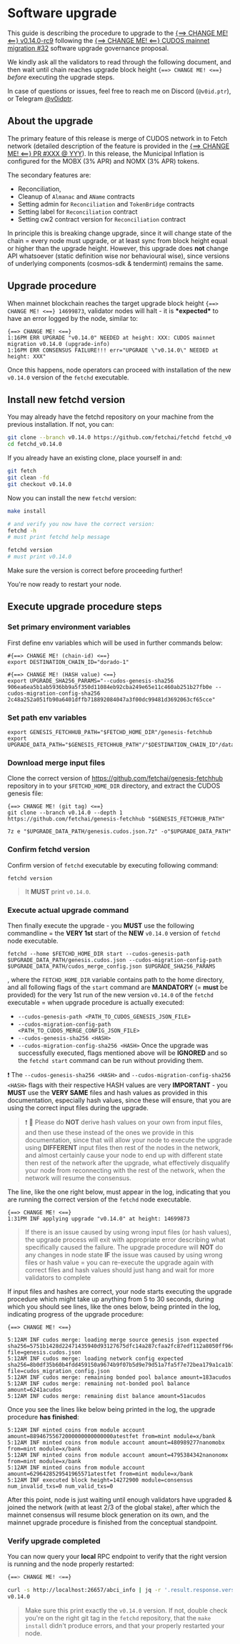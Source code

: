 
# Software upgrade

This guide is describing the procedure to upgrade to the [{==> CHANGE ME! <==} v0.14.0-rc9](https://github.com/fetchai/fetchd/releases/tag/v0.14.0-rc9) following the [{==> CHANGE ME! <==} CUDOS mainnet migration #32](https://www.mintscan.io/fetchai/proposals/32) software upgrade governance proposal.

We kindly ask all the validators to read through the following document, and then wait until chain reaches upgrade block height `{==> CHANGE ME! <==}` *before* executing the upgrade steps.

In case of questions or issues, feel free to reach me on Discord (`@v0id.ptr`), or Telegram [@v0idptr](https://t.me/v0idptr).

## About the upgrade

The primary feature of this release is merge of CUDOS network in to Fetch network (detailed description of the feature is provided in the [ {==> CHANGE ME! <==} PR #XXX @ YYY](https://github.com/fetchai/CHANGE_ME)).
In this release, the Municipal Inflation is configured for the MOBX (3% APR) and NOMX (3% APR) tokens.

The secondary features are:
 * Reconciliation,
 * Cleanup of `Almanac` and `AName` contracts
 * Setting admin for `Reconciliation` and `TokenBridge` contracts 
 * Setting label for `Reconciliation` contract
 * Setting cw2 contract version for `Reconciliation` contract

In principle this is breaking change upgrade, since it will change state of the chain = every node must upgrade, or at least sync from block height equal or higher than the upgrade height.
However, this upgrade does **not** change API whatsoever (static definition wise nor behavioural wise), since versions of underlying components (cosmos-sdk & tendermint) remains the same.

## Upgrade procedure

When mainnet blockchain reaches the target upgrade block height `{==> CHANGE ME! <==} 14699873`, validator nodes will halt - it is **\*expected\*** to have an error logged by the node, similar to:

```
{==> CHANGE ME! <==}
1:16PM ERR UPGRADE "v0.14.0" NEEDED at height: XXX: CUDOS mainnet migration v0.14.0 (upgrade-info)
1:16PM ERR CONSENSUS FAILURE!!! err="UPGRADE \"v0.14.0\" NEEDED at height: XXX"
```

Once this happens, node operators can proceed with installation of the new `v0.14.0` version of the `fetchd` executable.

## Install new fetchd version

You may already have the fetchd repository on your machine from the previous installation. If not, you can:

```bash
git clone --branch v0.14.0 https://github.com/fetchai/fetchd fetchd_v0.14.0
cd fetchd_v0.14.0
```

If you already have an existing clone, place yourself in and:

```bash
git fetch
git clean -fd
git checkout v0.14.0
```

Now you can install the new `fetchd` version:

```bash
make install

# and verify you now have the correct version:
fetchd -h
# must print fetchd help message

fetchd version
# must print v0.14.0
```

Make sure the version is correct before proceeding further!

You're now ready to restart your node.

## Execute upgrade procedure steps

### Set primary environment variables
First define env variables which will be used in further commands below:
```shell
#{==> CHANGE ME! (chain-id) <==} 
export DESTINATION_CHAIN_ID="dorado-1"

#{==> CHANGE ME! (HASH value) <==} 
export UPGRADE_SHA256_PARAMS="--cudos-genesis-sha256 906ea6ea5b1ab5936bb9a5f350d11084eb92cba249e65e11c460ab251b27fb0e --cudos-migration-config-sha256 2c48a252a051fb90a6401dffb718892084047a3f00dc99481d3692063cf65cce"
```

### Set path env variables

```shell
export GENESIS_FETCHHUB_PATH="$FETCHD_HOME_DIR"/genesis-fetchhub
export UPGRADE_DATA_PATH="$GENESIS_FETCHHUB_PATH"/"$DESTINATION_CHAIN_ID"/data
```

### Download merge input files

Clone the correct version of  https://github.com/fetchai/genesis-fetchhub repository in to your `$FETCHD_HOME_DIR`
directory, and extract the CUDOS genesis file:

```shell
{==> CHANGE ME! (git tag) <==}
git clone --branch v0.14.0 --depth 1 https://github.com/fetchai/genesis-fetchhub "$GENESIS_FETCHHUB_PATH"

7z e "$UPGRADE_DATA_PATH/genesis.cudos.json.7z" -o"$UPGRADE_DATA_PATH" 
```

### Confirm fetchd version
Confirm version of `fetchd` executable by executing following command:
```shell
fetchd version
```
> It **MUST** print `v0.14.0`. 

### Execute actual upgrade command
Then finally execute the upgrade - you **MUST** use the following commandline = the **VERY 1st** start of the **NEW**
`v0.14.0` version of `fetchd` node executable.
```shell
fetchd --home $FETCHD_HOME_DIR start --cudos-genesis-path $UPGRADE_DATA_PATH/genesis.cudos.json --cudos-migration-config-path $UPGRADE_DATA_PATH/cudos_merge_config.json $UPGRADE_SHA256_PARAMS
```
, where the `FETCHD_HOME_DIR` variable contains path to the home directory,
  and all following flags of the `start` command are **MANDATORY** (= **must** be provided) for the very 1st run of
  the new version `v0.14.0` of the `fetchd` executable = when upgrade procedure is actually executed:
* `--cudos-genesis-path <PATH_TO_CUDOS_GENESIS_JSON_FILE>`
* `--cudos-migration-config-path <PATH_TO_CUDOS_MERGE_CONFIG_JSON_FILE>`
* `--cudos-genesis-sha256 <HASH>`
* `--cudos-migration-config-sha256 <HASH>`
Once the upgrade was successfully executed, flags mentioned above will be **IGNORED** and so the `fetchd start` command
can be run without providing them.

:exclamation: The `--cudos-genesis-sha256 <HASH>` and `--cudos-migration-config-sha256 <HASH>` flags with their
respective HASH values are very **IMPORTANT** - you **MUST** use the **VERY SAME** files and hash values as provided
in this documentation, especially hash values, since these will ensure, that you are using the correct input files
during the upgrade. 
> :exclamation: :no_entry_sign: Please do **NOT** derive hash values on your own from input files, and then use these
> instead of the ones we provide in this documentation, since that will allow your node to execute the upgrade using
>  **DIFFERENT** input files then rest of the nodes in the network, and almost certainly cause your node to  end up
> with different state then rest of the network after the upgrade, what effectively disqualify your node from
> reconnecting with the rest of the network, when the network will resume the consensus.


The line, like the one right below, must appear in the log, indicating that you are running the correct version of the
`fetchd` node executable.

```
{==> CHANGE ME! <==}
1:31PM INF applying upgrade "v0.14.0" at height: 14699873
```


> If there is an issue caused by using wrong input files (or hash values), the upgrade process will exit with
> appropriate error describing what specifically caused the failure. The upgrade procedure will **NOT** do any changes
> in node state **IF** the issue was caused by using wrong files or hash value = you can re-execute the upgrade again
> with correct files and hash values  should just hang and wait for more validators to complete

If input files and hashes are correct, your node starts executing the upgrade procedure which might take up anything
from 5 to 30 seconds, during which you should see lines, like the ones below, being printed in the log, indicating
progress of the upgrade procedure:

```log
{==> CHANGE ME! <==}

5:12AM INF cudos merge: loading merge source genesis json expected sha256=5751b1428d22471435940d93127675dfc14a287cfaa2fc87edf112a8050ff96c file=genesis.cudos.json
5:12AM INF cudos merge: loading network config expected sha256=8b0df35b60b4fdd459150a9674b9f07b5d9e79d51a7fa5f7e72bea179a1ca1b7 file=cudos_migration_config.json
5:12AM INF cudos merge: remaining bonded pool balance amount=183acudos
5:12AM INF cudos merge: remaining not-bonded pool balance amount=6241acudos
5:12AM INF cudos merge: remaining dist balance amount=51acudos
```

Once you see the lines like below being printed in the log, the upgrade procedure **has finished**:
```log
5:12AM INF minted coins from module account amount=88946755672000000000000000atestfet from=mint module=x/bank
5:12AM INF minted coins from module account amount=480989277nanomobx from=mint module=x/bank
5:12AM INF minted coins from module account amount=4795384342nanonomx from=mint module=x/bank
5:12AM INF minted coins from module account amount=6296428529541965571atestfet from=mint module=x/bank
5:12AM INF executed block height=14272900 module=consensus num_invalid_txs=0 num_valid_txs=0
```

After this point, node is just waiting until enough validators have upgraded & joined the network (with at least 2/3
of the global stake), after which the mainnet consensus will resume block generation on its own, and the mainnet
upgrade procedure is finished from the conceptual standpoint.

### Verify upgrade completed

You can now query your **local** RPC endpoint to verify that the right version is running and the node properly
restarted:

```bash
{==> CHANGE ME! <==}

curl -s http://localhost:26657/abci_info | jq -r '.result.response.version'
v0.14.0
```

> Make sure this print exactly the `v0.14.0` version. If not, double check you're on the right git tag in the `fetchd`
repository, that the `make install` didn't produce errors, and that your properly restarted your node.
